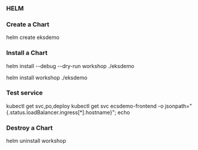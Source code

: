 ### HELM

### Create a Chart

helm create eksdemo

### Install a Chart

helm install --debug --dry-run workshop ./eksdemo

helm install workshop ./eksdemo

### Test service

kubectl get svc,po,deploy
kubectl get svc ecsdemo-frontend -o jsonpath="{.status.loadBalancer.ingress[*].hostname}"; echo

### Destroy a Chart

helm uninstall workshop
